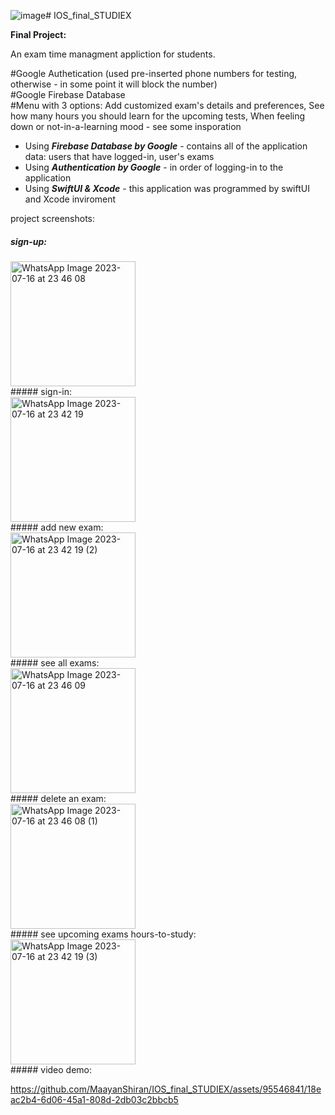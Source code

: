 ![image](https://github.com/MaayanShiran/IOS_final_STUDIEX/assets/95546841/1c1870d3-bdb8-4e2e-bb2a-0222b330dc77)# IOS_final_STUDIEX

__Final Project:__

An exam time managment appliction for students.

#Google Authetication (used pre-inserted phone numbers for testing, otherwise - in some point it will block the number) <br />
#Google Firebase Database<br />
#Menu with 3 options: Add customized exam's details and preferences, See how many hours you should learn for the upcoming tests, When feeling down or not-in-a-learning mood - see some insporation <br />


* Using ***Firebase Database by Google*** - contains all of the application data: users that have logged-in, user's exams<br />
* Using ***Authentication by Google*** - in order of logging-in to the application<br />
* Using ***SwiftUI & Xcode*** - this application was programmed by swiftUI and Xcode inviroment

project screenshots:

##### sign-up:<br>
<img src="https://github.com/MaayanShiran/IOS_final_STUDIEX/assets/95546841/4871fef4-b633-4add-aa66-383e229fdaae" alt="WhatsApp Image 2023-07-16 at 23 46 08" width="200" />
<br>
##### sign-in:<br>
<img src="https://github.com/MaayanShiran/IOS_final_STUDIEX/assets/95546841/936d5c03-3b5c-4e6a-9596-919bc40a2e84" alt="WhatsApp Image 2023-07-16 at 23 42 19" width="200" />
<br>
##### add new exam:<br>
<img src="https://github.com/MaayanShiran/IOS_final_STUDIEX/assets/95546841/3a58a02d-7fd3-4240-931d-fae189fe003e" alt="WhatsApp Image 2023-07-16 at 23 42 19 (2)" width="200" />
<br>
##### see all exams:<br>
<img src="https://github.com/MaayanShiran/IOS_final_STUDIEX/assets/95546841/01ea7b00-3d68-4d32-b33d-f6be9deeeefe" alt="WhatsApp Image 2023-07-16 at 23 46 09" width="200" />
<br>
##### delete an exam:<br>
<img src="https://github.com/MaayanShiran/IOS_final_STUDIEX/assets/95546841/7640247c-678f-436f-80f9-0524b232510a" alt="WhatsApp Image 2023-07-16 at 23 46 08 (1)" width="200" />
<br>
##### see upcoming exams hours-to-study:<br>
<img src="https://github.com/MaayanShiran/IOS_final_STUDIEX/assets/95546841/cbe0b528-497c-441b-9b9f-48c85aa82008" alt="WhatsApp Image 2023-07-16 at 23 42 19 (3)" width="200" />
<br>
##### video demo:<br>


https://github.com/MaayanShiran/IOS_final_STUDIEX/assets/95546841/18eac2b4-6d06-45a1-808d-2db03c2bbcb5








